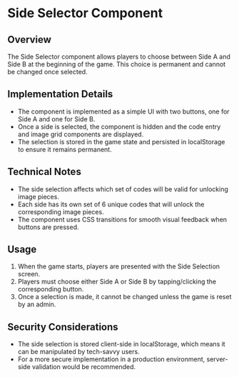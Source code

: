 # Side Selector Component

## Overview
The Side Selector component allows players to choose between Side A and Side B at the beginning of the game. This choice is permanent and cannot be changed once selected.

## Implementation Details
- The component is implemented as a simple UI with two buttons, one for Side A and one for Side B.
- Once a side is selected, the component is hidden and the code entry and image grid components are displayed.
- The selection is stored in the game state and persisted in localStorage to ensure it remains permanent.

## Technical Notes
- The side selection affects which set of codes will be valid for unlocking image pieces.
- Each side has its own set of 6 unique codes that will unlock the corresponding image pieces.
- The component uses CSS transitions for smooth visual feedback when buttons are pressed.

## Usage
1. When the game starts, players are presented with the Side Selection screen.
2. Players must choose either Side A or Side B by tapping/clicking the corresponding button.
3. Once a selection is made, it cannot be changed unless the game is reset by an admin.

## Security Considerations
- The side selection is stored client-side in localStorage, which means it can be manipulated by tech-savvy users.
- For a more secure implementation in a production environment, server-side validation would be recommended. 